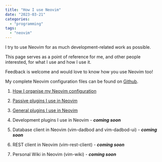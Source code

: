 ```yaml
---
title: "How I use Neovim"
date: "2023-03-21"
categories: 
  - "programming"
tags: 
  - "neovim"
---
```


I try to use Neovim for as much development-related work as possible.

This page serves as a point of reference for me, and other people interested, for what I use and how I use it.

Feedback is welcome and would love to know how you use Neovim too!

My complete Neovim configuration files can be found on [Github](https://github.com/davidpeach/.dotfiles/tree/main/nvim/.config/nvim).

1. [How I organise my Neovim configuration](https://davidpeach.co.uk/2023/01/15/how-i-organize-my-neovim-configuration/)

3. [Passive plugins I use in Neovim](https://davidpeach.co.uk/2023/03/21/passive-plugins-i-use-in-neovim/)

5. [General plugins I use in Neovim](https://davidpeach.co.uk/2023/03/21/general-plugins-i-use-in-neovim/)

7. Development plugins I use in Neovim - **_coming soon_**

9. Database client in Neovim (vim-dadbod and vim-dadbod-ui) - **_coming soon_**

11. REST client in Neovim (vim-rest-client) - **_coming soon_**

13. Personal Wiki in Neovim (vim-wiki) - _**coming soon**_
